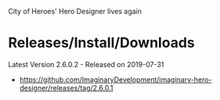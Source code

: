 City of Heroes' Hero Designer lives again

# Releases/Install/Downloads

 Latest Version 2.6.0.2 - Released on 2019-07-31
 - https://github.com/ImaginaryDevelopment/imaginary-hero-designer/releases/tag/2.6.0.1
